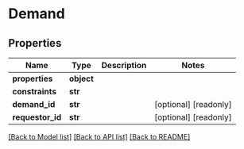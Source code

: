 # Demand

## Properties
Name | Type | Description | Notes
------------ | ------------- | ------------- | -------------
**properties** | **object** |  | 
**constraints** | **str** |  | 
**demand_id** | **str** |  | [optional] [readonly] 
**requestor_id** | **str** |  | [optional] [readonly] 

[[Back to Model list]](../README.md#documentation-for-models) [[Back to API list]](../README.md#documentation-for-api-endpoints) [[Back to README]](../README.md)


